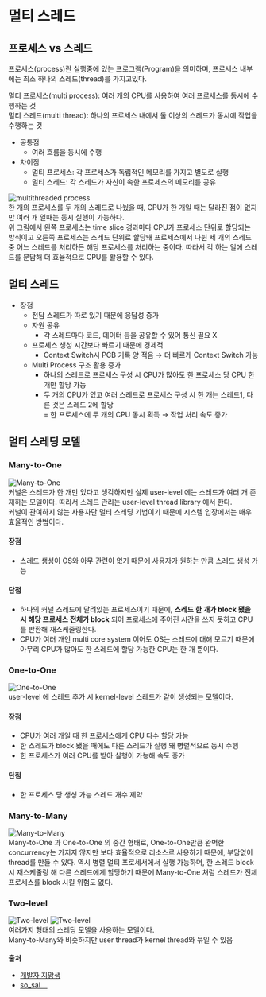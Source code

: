 # 멀티 스레드
## 프로세스 vs 스레드
프로세스(process)란 실행중에 있는 프로그램(Program)을 의미하며, 프로세스 내부에는 최소 하나의 스레드(thread)를 가지고있다.  

멀티 프로세스(multi process): 여러 개의 CPU를 사용하여 여러 프로세스를 동시에 수행하는 것  
멀티 스레드(multi thread): 하나의 프로세스 내에서 둘 이상의 스레드가 동시에 작업을 수행하는 것
- 공통점
  - 여러 흐름을 동시에 수행
- 차이점
  - 멀티 프로세스: 각 프로세스가 독립적인 메모리를 가지고 별도로 실행
  - 멀티 스레드: 각 스레드가 자신이 속한 프로세스의 메모리를 공유  

![multithreaded process](https://t1.daumcdn.net/cfile/tistory/998BB43D5A6E7E6912)  
한 개의 프로세스를 두 개의 스레드로 나눴을 때, CPU가 한 개일 때는 달라진 점이 없지만 여러 개 일때는 동시 실행이 가능하다.  
위 그림에서 왼쪽 프로세스는 time slice 경과마다 CPU가 프로세스 단위로 할당되는 방식이고 오른쪽 프로세스는 스레드 단위로 할당돼 프로세스에서 나뉜 세 개의 스레드 중 어느 스레드를 처리하든 해당 프로세스를 처리하는 중이다.
따라서 각 하는 일에 스레드를 분담해 더 효율적으로 CPU를 활용할 수 있다.

## 멀티 스레드

- 장점
  - 전담 스레드가 따로 있기 때문에 응답성 증가
  - 자원 공유
    - 각 스레드마다 코드, 데이터 등을 공유할 수 있어 통신 필요 X
  - 프로세스 생성 시간보다 빠르기 때문에 경제적
    - Context Switch시 PCB 기록 양 적음
    → 더 빠르게 Context Switch 가능
  - Multi Process 구조 활용 증가
    - 하나의 스레드로 프로세스 구성 시 CPU가 많아도 한 프로세스 당 CPU 한 개만 할당 가능
    - 두 개의 CPU가 있고 여러 스레드로 프로세스 구성 시 한 개는 스레드1, 다른 것은 스레드 2에 할당  
      = 한 프로세스에 두 개의 CPU 동시 획득
      → 작업 처리 속도 증가

## 멀티 스레딩 모델
### Many-to-One
![Many-to-One](https://static.javatpoint.com/operating-system/images/multithreading-models-in-operating-system3.png)  
커널은 스레드가 한 개만 있다고 생각하지만 실제 user-level 에는 스레드가 여러 개 존재하는 모델이다. 따라서 스레드 관리는 user-level thread library 에서 한다.  
커널이 관여하지 않는 사용자단 멀티 스레딩 기법이기 때문에 시스템 입장에서는 매우 효율적인 방법이다.  
#### 장점
- 스레드 생성이 OS와 아무 관련이 없기 때문에 사용자가 원하는 만큼 스레드 생성 가능
#### 단점
- 하나의 커널 스레드에 달려있는 프로세스이기 때문에, **스레드 한 개가 block 됐을 시 해당 프로세스 전체가 block** 되어 프로세스에 주어진 시간을 쓰지 못하고 CPU를 반환해 재스케줄링한다. 
- CPU가 여러 개인 multi core system 이어도 OS는 스레드에 대해 모르기 때문에 아무리 CPU가 많아도 한 스레드에 할당 가능한 CPU는 한 개 뿐이다.

### One-to-One
![One-to-One](https://static.javatpoint.com/operating-system/images/multithreading-models-in-operating-system4.png)  
user-level 에 스레드 추가 시 kernel-level 스레드가 같이 생성되는 모델이다.
#### 장점
- CPU가 여러 개일 때 한 프로세스에게 CPU 다수 할당 가능
- 한 스레드가 block 됐을 때에도 다른 스레드가 실행 돼 병렬적으로 동시 수행
- 한 프로세스가 여러 CPU를 받아 실행이 가능해 속도 증가
#### 단점
- 한 프로세스 당 생성 가능 스레드 개수 제약

### Many-to-Many
![Many-to-Many](https://static.javatpoint.com/operating-system/images/multithreading-models-in-operating-system5.png)  
Many-to-One 과 One-to-One 의 중간 형태로, One-to-One만큼 완벽한 concurrency는 가지지 않지만 보다 효율적으로 리소스르 사용하기 때문에, 부담없이 thread를 만들 수 있다.
역시 병렬 멀티 프로세서에서 실행 가능하며, 한 스레드 block 시 재스케줄링 해 다른 스레드에게 할당하기 때문에 Many-to-One 처럼 스레드가 전체 프로세스를 block 시킬 위험도 없다.

### Two-level
![Two-level](https://static.javatpoint.com/operating-system/images/multithreading-models-in-operating-system3.png)
![Two-level](https://static.javatpoint.com/operating-system/images/multithreading-models-in-operating-system4.png)   
여러가지 형태의 스레딩 모델을 사용하는 모델이다.  
Many-to-Many와 비슷하지만 user thread가 kernel thread와 묶일 수 있음
<br><br>
**출처**  
- [개발자 지망생](https://blockdmask.tistory.com/22)
- [so_sal　](https://sosal.kr/600) 
